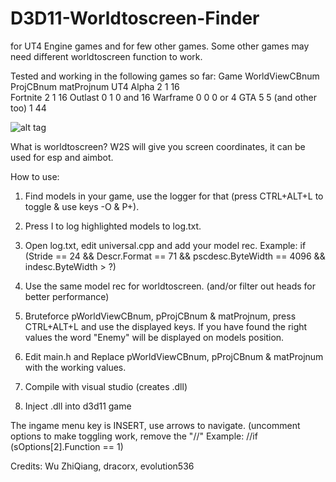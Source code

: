 # D3D11-Worldtoscreen-Finder 
for UT4 Engine games and for few other games. Some other games may need different worldtoscreen function to work.

Tested and working in the following games so far:
Game			  WorldViewCBnum		ProjCBnum		matProjnum
UT4 Alpha		2					        1				    16		
Fortnite		2					        1				    16
Outlast 		0					        1				    0 and 16
Warframe		0					        0				    0 or 4
GTA 5       5 (and other too)	1				    44

![alt tag](https://github.com/DrNseven/D3D11-Worldtoscreen-Finder/blob/master/w2sloggergithub.jpg)

What is worldtoscreen? W2S will give you screen coordinates, it can be used for esp and aimbot.

How to use:
1. Find models in your game, use the logger for that (press CTRL+ALT+L to toggle & use keys -O & P+). 

2. Press I to log highlighted models to log.txt.

3. Open log.txt, edit universal.cpp and add your model rec. Example: if (Stride == 24 && Descr.Format == 71 && pscdesc.ByteWidth == 4096 && indesc.ByteWidth > ?)

4. Use the same model rec for worldtoscreen. (and/or filter out heads for better performance)

5. Bruteforce pWorldViewCBnum, pProjCBnum & matProjnum, press CTRL+ALT+L and use the displayed keys. If you have found the right values the word "Enemy" will be displayed on models position. 

6. Edit main.h and Replace pWorldViewCBnum, pProjCBnum & matProjnum with the working values.

7. Compile with visual studio (creates .dll)

8. Inject .dll into d3d11 game

The ingame menu key is INSERT, use arrows to navigate. (uncomment options to make toggling work, remove the "//"
Example: //if (sOptions[2].Function == 1) 


Credits: Wu ZhiQiang, dracorx, evolution536

